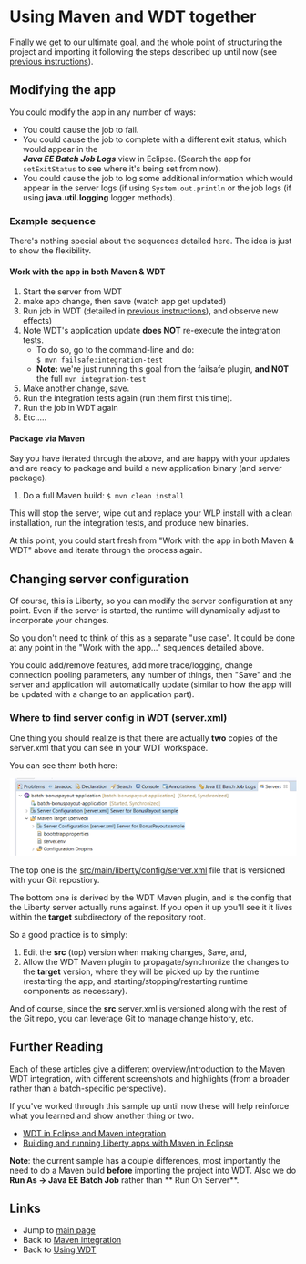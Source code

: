 # Using Maven and WDT together

Finally we get to our ultimate goal, and the whole point of structuring the project and importing it following the steps described up until now (see [previous instructions][wdt]).

## Modifying the app

You could modify the app in any number of ways:
* You could cause the job to fail.   
* You could cause the job to complete with a different exit status, which would appear in the  
***Java EE Batch Job Logs*** view in Eclipse.   (Search the app for `setExitStatus` to see where it's being set from now).
* You could cause the job to log some additional information which would appear in the server logs (if using `System.out.println` or the job logs (if using **java.util.logging** logger methods). 

### Example sequence  
There's nothing special about the sequences detailed here.  The idea is just to show the flexibility.

#### Work with the app in both Maven & WDT
1. Start the server from WDT 
1. make app change, then save (watch app get updated)
1. Run job in WDT (detailed in [previous instructions][wdt]), and observe new effects)
1. Note WDT's application update **does NOT** re-execute the integration tests.
	* To do so, go to the command-line and do:  
	`$ mvn failsafe:integration-test`
	* **Note:** we're just running this goal from the failsafe plugin, **and NOT** the full `mvn integration-test`
1. Make another change, save.
1. Run the integration tests again (run them first this time). 
1. Run the job in WDT again
1. Etc.....  
  
#### Package via Maven

Say you have iterated through the above, and are happy with your updates and are ready to package and build a new application binary (and server package). 
 
1. Do a full Maven build:
`$ mvn clean install`

This will stop the server, wipe out and replace your WLP install with a clean installation, run the integration tests, and produce new binaries.
	
At this point, you could start fresh from "Work with the app in both Maven & WDT" above and iterate through the process again. 

## Changing server configuration

Of course, this is Liberty, so you can modify the server configuration at any point. Even if the server is started, the runtime will dynamically adjust to incorporate your changes.   

So you don't need to think of this as a separate "use case".  It could be done at any point in the "Work with the app..." sequences detailed above.

You could add/remove features, add more trace/logging, change connection pooling parameters, any number of things, then "Save" and the server and application will automatically update (similar to how the app will be updated with a change to an application part). 

### Where to find server config in WDT (server.xml)

One thing you should realize is that there are actually **two** copies of the server.xml that you can see in your WDT workspace.

You can see them both here:

![serverConfig Image](images/serverConfig.png)  

The top one is the [src/main/liberty/config/server.xml](../src/main/liberty/config/server.xml) file that is versioned with your Git repostiory.

The bottom one is derived by the WDT Maven plugin, and is the config that the Liberty server actually runs against.
If you open it up you'll see it it lives within the **target** subdirectory of the repository root.

So a good practice is to simply:
 
1. Edit the **src** (top) version when making changes, Save, and, 
2. Allow the WDT Maven plugin to propagate/synchronize the changes to the **target** version, where they will be picked up by the runtime (restarting the app, and starting/stopping/restarting runtime components as necessary).

And of course, since the **src** server.xml is versioned along with the rest of the Git repo, you can leverage Git to manage change history, etc.  
  
## Further Reading

Each of these articles give a different overview/introduction to the Maven WDT integration, with different screenshots and highlights (from a broader rather than a batch-specific perspective). 

If you've worked through this sample up until now these will help reinforce what you learned and show another thing or two. 

* [WDT in Eclipse and Maven integration][wdt-mvn-1]
* [Building and running Liberty apps with Maven in Eclipse][wdt-mvn-2]

**Note**: the current sample has a couple differences, most importantly the need to do a Maven build **before** importing the project into WDT.   Also we do **Run As -> Java EE Batch Job** rather than ** Run On Server**.

## Links
* Jump to [main page](/README.md)
* Back to [Maven integration](/docs/Maven-integration.md)
* Back to [Using WDT]()


[wdt]: /docs/Using-WDT.md  "Using WDT"
[wdt-mvn-1]: https://developer.ibm.com/wasdev/blog/2017/06/28/wdt-in-eclipse-and-maven-integration "WDT in Eclipse and Maven integration"
[wdt-mvn-2]: https://developer.ibm.com/wasdev/docs/building-liberty-apps-maven-in-eclipse/ "Building and running Liberty apps with Maven in Eclipse"
